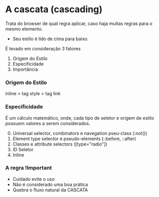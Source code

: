 # A cascata (cascading)

Trata do browser de qual regra aplicar, caso haja muitas regras para o mesmo elemento.

* Seu estilo é lido de cima para baixo.

É levado em consideração 3 fatores

1. Origem do Estilo
2. Especificidade
3. Importância

### Origem do Estilo

inline > tag style > tag link

### Especificidade

É um cálculo matemático, onde, cada tipo de seletor e origem de estilo 
possuem valores a serem considerados.

0. Universal selector, combinators e navegation pseu-class (:not())
1. Element type selector e pseudo-elements (::before, ::after)
10. Classes e attribute selectors ([type="radio"])
100. ID Seletor
1000. Inline

### A regra !Important

* Cuidado evite o uso
* Não é considerado uma boa prática
* Quebra o fluxo natural da CASCATA